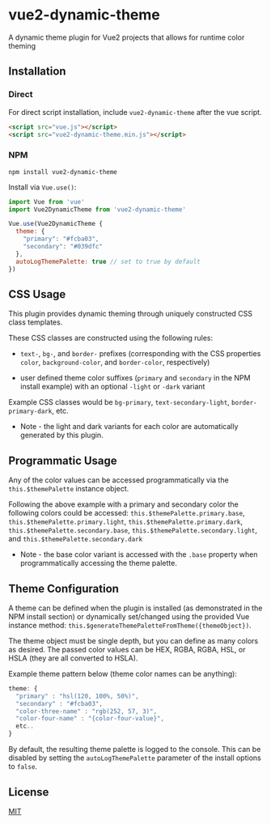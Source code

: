 # vue2-dynamic-theme

A dynamic theme plugin for Vue2 projects that allows for runtime color theming

## Installation

### Direct

For direct script installation, include `vue2-dynamic-theme` after the vue script.

```html
<script src="vue.js"></script>
<script src="vue2-dynamic-theme.min.js"></script>
```

### NPM

```
npm install vue2-dynamic-theme
```

Install via `Vue.use()`:

```js
import Vue from 'vue'
import Vue2DynamicTheme from 'vue2-dynamic-theme'

Vue.use(Vue2DynamicTheme {
  theme: {
    "primary": "#fcba03",
    "secondary": "#039dfc"
  },
  autoLogThemePalette: true // set to true by default
})
```

## CSS Usage

This plugin provides dynamic theming through uniquely constructed CSS class templates.

These CSS classes are constructed using the following rules:

- `text-`, `bg-`, and `border-` prefixes (corresponding with the CSS properties `color`, `background-color`, and `border-color`, respectively) 

- user defined theme color suffixes (`primary` and `secondary` in the NPM install example) with an optional `-light` or `-dark` variant

Example CSS classes would be `bg-primary`, `text-secondary-light`, `border-primary-dark`, etc.

* Note - the light and dark variants for each color are automatically generated by this plugin.

## Programmatic Usage

Any of the color values can be accessed programmatically via the `this.$themePalette` instance object. 

Following the above example with a primary and secondary color the following colors could be accessed: `this.$themePalette.primary.base`, `this.$themePalette.primary.light`, `this.$themePalette.primary.dark`, `this.$themePalette.secondary.base`, `this.$themePalette.secondary.light`, and `this.$themePalette.secondary.dark`

* Note - the base color variant is accessed with the `.base` property when programmatically accessing the theme palette.


## Theme Configuration

A theme can be defined when the plugin is installed (as demonstrated in the NPM install section) or dynamically set/changed using the provided Vue instance method: `this.$generateThemePaletteFromTheme({themeObject})`. 

The theme object must be single depth, but you can define as many colors as desired. The passed color values can be HEX, RGBA, RGBA, HSL, or HSLA (they are all converted to HSLA). 

Example theme pattern below (theme color names can be anything):

```js
theme: {
  "primary" : "hsl(120, 100%, 50%)",
  "secondary" : "#fcba03",
  "color-three-name" : "rgb(252, 57, 3)",
  "color-four-name" : "{color-four-value}",
  etc..
}
```

By default, the resulting theme palette is logged to the console. This can be disabled by setting the `autoLogThemePalette` parameter of the install options to `false`.


## License

[MIT](http://opensource.org/licenses/MIT)


